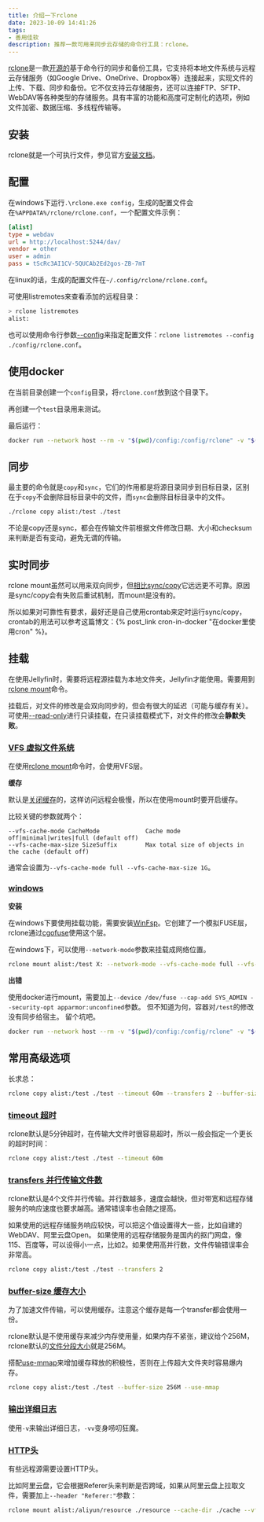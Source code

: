 ```yaml
---
title: 介绍一下rclone
date: 2023-10-09 14:41:26
tags: 
- 善用佳软
description: 推荐一款可用来同步云存储的命令行工具：rclone。
---
```

[rclone](https://rclone.org/)是一款[开源的](https://github.com/rclone/rclone)基于命令行的同步和备份工具，它支持将本地文件系统与远程云存储服务（如Google Drive、OneDrive、Dropbox等）连接起来，实现文件的上传、下载、同步和备份。它不仅支持云存储服务，还可以连接FTP、SFTP、WebDAV等各种类型的存储服务。具有丰富的功能和高度可定制化的选项，例如文件加密、数据压缩、多线程传输等。

## 安装

rclone就是一个可执行文件，参见官方[安装文档](https://rclone.org/install/)。

## 配置

在windows下运行`.\rclone.exe config`，生成的配置文件会在`%APPDATA%/rclone/rclone.conf`，一个配置文件示例：
```ini
[alist]
type = webdav
url = http://localhost:5244/dav/
vendor = other
user = admin
pass = tScRc3AI1CV-5QUCAb2Ed2gos-ZB-7mT
```

在linux的话，生成的配置文件在`~/.config/rclone/rclone.conf`。

可使用listremotes来查看添加的远程目录：
```bash
> rclone listremotes
alist:
```

也可以使用命令行参数[--config](https://rclone.org/docs/#config-config-file)来指定配置文件：`rclone listremotes --config ./config/rclone.conf`。

## 使用docker

在当前目录创建一个`config`目录，将`rclone.conf`放到这个目录下。

再创建一个`test`目录用来测试。

最后运行：
```bash
docker run --network host --rm -v "$(pwd)/config:/config/rclone" -v "$(pwd)/test:/test" rclone/rclone copy alist:/test /test -v
```

## 同步

最主要的命令就是`copy`和`sync`，它们的作用都是将源目录同步到目标目录，区别在于`copy`不会删除目标目录中的文件，而`sync`会删除目标目录中的文件。

```bash
./rclone copy alist:/test ./test
```

不论是copy还是sync，都会在传输文件前根据文件修改日期、大小和checksum来判断是否有变动，避免无谓的传输。

## 实时同步

rclone mount虽然可以用来双向同步，但[相比sync/copy](https://rclone.org/commands/rclone_mount/#read-only-mounts)它远远更不可靠。原因是sync/copy会有失败后重试机制，而mount是没有的。

所以如果对可靠性有要求，最好还是自己使用crontab来定时运行sync/copy，crontab的用法可以参考这篇博文：{% post_link cron-in-docker "在docker里使用cron" %}。

## 挂载

在使用Jellyfin时，需要将远程源挂载为本地文件夹，Jellyfin才能使用。需要用到[rclone mount](https://rclone.org/commands/rclone_mount)命令。

挂载后，对文件的修改是会双向同步的，但会有很大的延迟（可能与缓存有关）。可使用[--read-only](https://rclone.org/commands/rclone_mount/#read-only-mounts)进行只读挂载，在只读挂载模式下，对文件的修改会**静默失败**。

### [VFS 虚拟文件系统](https://rclone.org/commands/rclone_mount/#vfs-virtual-file-system)

在使用[rclone mount](https://rclone.org/commands/rclone_mount)命令时，会使用VFS层。

**缓存**

默认是[关闭缓存](https://rclone.org/commands/rclone_mount/#vfs-file-caching)的，这样访问远程会极慢，所以在使用mount时要开启缓存。

比较关键的参数就两个：
```
--vfs-cache-mode CacheMode             Cache mode off|minimal|writes|full (default off)
--vfs-cache-max-size SizeSuffix        Max total size of objects in the cache (default off)
```

通常会设置为`--vfs-cache-mode full --vfs-cache-max-size 1G`。

### [windows](https://rclone.org/commands/rclone_mount/#mounting-modes-on-windows)

**安装**

在windows下要使用挂载功能，需要安装[WinFsp](http://www.secfs.net/winfsp/)。它创建了一个模拟FUSE层，rclone通过[cgofuse](https://github.com/winfsp/cgofuse)使用这个层。

在windows下，可以使用`--network-mode`参数来挂载成网络位置。
```bash
rclone mount alist:/test X: --network-mode --vfs-cache-mode full --vfs-cache-max-size 1G
```

**出错**

使用docker进行mount，需要加上`--device /dev/fuse --cap-add SYS_ADMIN --security-opt apparmor:unconfined`参数。
但不知道为何，容器对`/test`的修改没有同步给宿主。
留个坑吧。
```bash
docker run --network host --rm -v "$(pwd)/config:/config/rclone" -v "$(pwd)/test:/test:shared" --privileged --device /dev/fuse --cap-add SYS_ADMIN --security-opt apparmor:unconfined rclone/rclone mount alist:/test /test/mount --vfs-cache-mode full --vfs-cache-max-size 1G -vv
```

## 常用高级选项

长求总：
```bash
rclone copy alist:/test ./test --timeout 60m --transfers 2 --buffer-size 256M --use-mmap -v
```

### [timeout 超时](https://rclone.org/docs/#timeout-time)

rclone默认是5分钟超时，在传输大文件时很容易超时，所以一般会指定一个更长的超时时间：
```bash
rclone copy alist:/test ./test --timeout 60m
```

### [transfers 并行传输文件数](https://rclone.org/docs/#transfers-n)

rclone默认是4个文件并行传输。并行数越多，速度会越快，但对带宽和远程存储服务的响应速度也要求越高。通常错误率也会随之提高。

如果使用的远程存储服务响应较快，可以把这个值设置得大一些，比如自建的WebDAV、阿里云盘Open。
如果使用的远程存储服务是国内的抠门网盘，像115、百度等，可以设得小一点，比如2。如果使用高并行数，文件传输错误率会非常高。

```bash
rclone copy alist:/test ./test --transfers 2
```

### [buffer-size 缓存大小](https://rclone.org/docs/#buffer-size-size)

为了加速文件传输，可以使用缓存。注意这个缓存是每一个transfer都会使用一份。

rclone默认是不使用缓存来减少内存使用量，如果内存不紧张，建议给个256M，rclone默认的[文件分段大小](https://rclone.org/docs/#multi-thread-cutoff)就是256M。

搭配[use-mmap](https://rclone.org/docs/#use-mmap)来增加缓存释放的积极性，否则在上传超大文件夹时容易爆内存。

```bash
rclone copy alist:/test ./test --buffer-size 256M --use-mmap
```

### [输出详细日志](https://rclone.org/docs/#v-vv-verbose)

使用`-v`来输出详细日志，`-vv`变身唠叨狂魔。

### [HTTP头](https://rclone.org/docs/#header)

有些远程源需要设置HTTP头。

比如阿里云盘，它会根据Referer头来判断是否跨域，如果从阿里云盘上拉取文件，需要加上`--header "Referer:"`参数：
```bash
rclone mount alist:/aliyun/resource ./resource --cache-dir ./cache --vfs-cache-mode full --vfs-cache-max-size 1G --header "Referer:"
```
